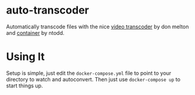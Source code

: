 # auto-transcoder
Automatically transcode files with the nice [video transcoder](https://github.com/donmelton/video_transcoding) by don melton and [container](https://github.com/ntodd/video_transcoding_docker) by ntodd.

# Using It
Setup is simple, just edit the `docker-compose.yml` file to point to your directory to watch and autoconvert. Then just use `docker-compose up` to start things up.
